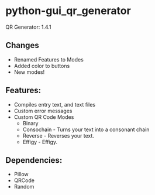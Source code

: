 # python-gui_qr_generator
QR Generator: 1.4.1

## Changes
- Renamed Features to Modes
- Added color to buttons
- New modes!
 
## Features:
- Compiles entry text, and text files
- Custom error messages
- Custom QR Code Modes
    - Binary
    - Consochain - Turns your text into a consonant chain
    - Reverse - Reverses your text.
    - Effigy - Effigy.

## Dependencies:
- Pillow
- QRCode
- Random
